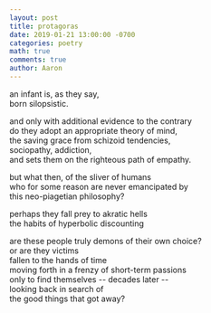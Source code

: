 ```yaml
---
layout: post
title: protagoras
date: 2019-01-21 13:00:00 -0700
categories: poetry 
math: true
comments: true
author: Aaron
---
```



an infant is, as they say,  
born silopsistic.  

and only with additional evidence to the contrary  
do they adopt an appropriate theory of mind,  
the saving grace from schizoid tendencies,  
sociopathy, addiction,  
and sets them on the righteous path of empathy.  

but what then, of the sliver of humans  
who for some reason are never emancipated by  
this neo-piagetian philosophy?  

perhaps they fall prey to akratic hells  
the habits of hyperbolic discounting  

are these people truly demons of their own choice?  
or are they victims  
fallen to the hands of time  
moving forth in a frenzy of short-term passions  
only to find themselves -- decades later --  
looking back in search of  
the good things that got away?